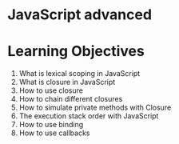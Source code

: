 # JavaScript advanced

# Learning Objectives
 1. What is lexical scoping in JavaScript
 2. What is closure in JavaScript
3. How to use closure
4. How to chain different closures
5. How to simulate private methods with Closure
6. The execution stack order with JavaScript
7. How to use binding
8. How to use callbacks
